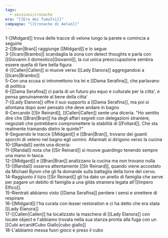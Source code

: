 ```yaml
---
tags:
  - sessioni/cronache
era: "[[Era dei Tumulti]]"
campagna: "[[Cronache di Aelan]]"
---
```


1-[[Midgard]] trova delle tracce di velone lungo la parete e comincia a seguirle  
2-[[Bran|Bran]] raggiunge [[Midgard]] e lo segue  
3-[[Icaro|Brambo]] scandaglia la zona con detect thoughts e parla con [[Giovanni il domestico|Giovanni]], la cui unica preoccupazione sembra essere quella di fare bella figura  
4-[[Callen|Callen]] si muove verso [[Lady Elanora]] aggregandosi a [[Icaro|Brambo]]  
5-Con una scusa si intromettono tra lei e [[Dama Serafina]], che parlavano di politica  
6-[[Dama Serafina]] ci parla di un futuro piu equo e culturale per la citta', e pensa genuinamente al bene della citta'  
7-[[Lady Elanora]] offre il suo supporto a [[Dama Serafina]], ma poi si allontana dopo aver pensato che deve andare in bagno  
8-Cercando [[Sir Reinard]], [[Callen|Callen]] sente una diceria. "Ho sentito dire che [[Bran|Bran]] ha degli affari segreti con delegazioni straniere, negoziati che potrebbero compromettere la stabilità di [[Foltard]]. Che sta realmente tramando dietro le quinte?"  
9-Seguendo le tracce [[Midgard]] e [[Bran|Bran]], trovano dei guanti sporchi di veleno nel bagno egli uomini. Allarmati si dirigono verso la cucina  
10-[[Randal]] sente una diceria:  
11-[[Randal]] nota che [[Sir Reinard]] si muove guardingo tenendo sempre una mano in tasca.  
12-[[Midgard]] e [[Bran|Bran]] analizzano la cucina ma non trovano nulla  
13-[[Randal]] osserva attentamente [[Sir Reinard]], quando viene accostato da Michael Byron che gli fa domande sulla battaglia della torre del cervo.  
14-Raggiunto il tizio [[Sir Reinard]] gli ha dato un anello di famiglia che serve per pagare un debito di famiglia a una gilda straniera legata all'[[Impero Elfico]].  
15-Rientrati abbiamo visto [[Dama Serafina]] perdere i sensi e smettere di respirare  
16-[[Midgard]] l'ha curata con lesser restoration e ci ha detto che era stata [[Lady Elanora]]  
17-[[Callen|Callen]] ha localizzato la maschera di [[Lady Elanora]] con locate object e l'abbiamo trovata nella sua stanza pronta alla fuga con un [[Cubi arcani#Cubo Giallo|cubo giallo]]  
18-L'abbiamo messa fuori gioco e preso il cubo